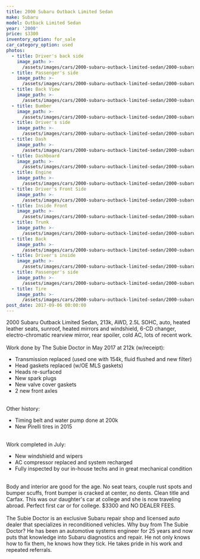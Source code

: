 ```yaml
---
title: 2000 Subaru Outback Limited Sedan
make: Subaru
model: Outback Limited Sedan
year: '2000'
price: $3300
inventory_option: for_sale
car_category_option: used
photos:
  - title: Driver's back side
    image_path: >-
      /assets/images/cars/2000-subaru-outback-limited-sedan/2000-subaru-outback-limited-sedan--back-d-side.jpg
  - title: Passenger's side
    image_path: >-
      /assets/images/cars/2000-subaru-outback-limited-sedan/2000-subaru-outback-limited-sedan--back-p-side.jpg
  - title: Back View
    image_path: >-
      /assets/images/cars/2000-subaru-outback-limited-sedan/2000-subaru-outback-limited-sedan--back.jpg
  - title: Bumber
    image_path: >-
      /assets/images/cars/2000-subaru-outback-limited-sedan/2000-subaru-outback-limited-sedan--bumper.jpg
  - title: Driver's side
    image_path: >-
      /assets/images/cars/2000-subaru-outback-limited-sedan/2000-subaru-outback-limited-sedan--d-side.jpg
  - title: Dash
    image_path: >-
      /assets/images/cars/2000-subaru-outback-limited-sedan/2000-subaru-outback-limited-sedan--dash.jpg
  - title: Dashboard
    image_path: >-
      /assets/images/cars/2000-subaru-outback-limited-sedan/2000-subaru-outback-limited-sedan--dashboard.jpg
  - title: Engine
    image_path: >-
      /assets/images/cars/2000-subaru-outback-limited-sedan/2000-subaru-outback-limited-sedan--engine.jpg
  - title: Driver's Front Side
    image_path: >-
      /assets/images/cars/2000-subaru-outback-limited-sedan/2000-subaru-outback-limited-sedan--front-d-side.jpg
  - title: Inside Front
    image_path: >-
      /assets/images/cars/2000-subaru-outback-limited-sedan/2000-subaru-outback-limited-sedan--front.jpg
  - title: Trunk
    image_path: >-
      /assets/images/cars/2000-subaru-outback-limited-sedan/2000-subaru-outback-limited-sedan--trunk.jpg
  - title: Back
    image_path: >-
      /assets/images/cars/2000-subaru-outback-limited-sedan/2000-subaru-outback-limited-sedan--inside-back.jpg
  - title: Driver's inside
    image_path: >-
      /assets/images/cars/2000-subaru-outback-limited-sedan/2000-subaru-outback-limited-sedan--inside-d-side.jpg
  - title: Passenger's side
    image_path: >-
      /assets/images/cars/2000-subaru-outback-limited-sedan/2000-subaru-outback-limited-sedan--p-side.jpg
  - title: Tire
    image_path: >-
      /assets/images/cars/2000-subaru-outback-limited-sedan/2000-subaru-outback-limited-sedan--tire.jpg
post_date: 2017-09-06 00:00:00
---
```



2000 Subaru Outback Limited Sedan, 213k, AWD, 2.5L SOHC, auto, heated leather seats, sunroof, heated mirrors and windshield, 6-CD changer, electro-chromatic rearview mirror, rear spoiler, cold AC, lots of recent work.
<br>
<br>Work done by The Subie Doctor in May 2017 at 212k (w/receipt):

* Transmission replaced (used one with 154k, fluid flushed and new filter)
* Head gaskets replaced (w/OE MLS gaskets)
* Heads re-surfaced
* New spark plugs
* New valve cover gaskets
* 2 new front axles

<br>Other history:

* Timing belt and water pump done at 200k
* New Pirelli tires in 2015

<br>Work completed in July:

* New windshield and wipers
* AC compressor replaced and system recharged
* Fully inspected by our in-house techs and in great mechanical condition

<br>Body and interior are good for the age. No seat tears, couple rust spots and bumper scuffs, front bumper is cracked at center, no dents. Clean title and Carfax. This was our daughter's car at college and she is now traveling abroad. Perfect first car or for college. $3300 and NO DEALER FEES.&nbsp;
<br>
<br>The Subie Doctor is an exclusive Subaru repair shop and licensed auto dealer that specializes in reconditioned vehicles. Why buy from The Subie Doctor? He has been an automotive systems engineer for 25 years and now puts that knowledge into Subaru diagnostics and repair. He not only knows how to fix them, he knows how they tick. He takes pride in his work and repeated referrals.&nbsp;
